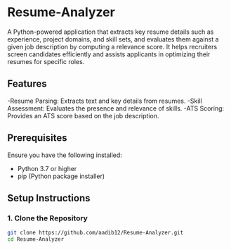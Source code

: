 # Resume-Analyzer

A Python-powered application that extracts key resume details such as experience, project domains, and skill sets, and evaluates them against a given job description by computing a relevance score. It helps recruiters screen candidates efficiently and assists applicants in optimizing their resumes for specific roles.

## Features

-Resume Parsing: Extracts text and key details from resumes.
-Skill Assessment: Evaluates the presence and relevance of skills.
-ATS Scoring: Provides an ATS score based on the job description.

## Prerequisites

Ensure you have the following installed:

- Python 3.7 or higher
- pip (Python package installer)

## Setup Instructions

### 1. Clone the Repository

```bash
git clone https://github.com/aadib12/Resume-Analyzer.git
cd Resume-Analyzer
